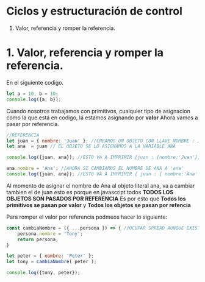 # Ciclos y estructuración de control

1. Valor, referencia y romper la referencia.

# 1. Valor, referencia y romper la referencia.
En el siguiente codigo. 
```js
let a = 10, b = 10;
console.log({a, b});
```
Cuando nosotros trabajamos con primitivos, cualquier tipo de asignacion como la que esta en codigo, la estamos asignando por **valor**
Ahora vamos a pasar por referencia.
```js
//REFERENCIA
let juan = { nombre: 'Juan' }; //CREAMOS UN OBJETO CON LLAVE NOMBRE : JUAN
let ana  = juan // EL OBJETO SE LO ASIGNAMOS A LA VARIABLE ANA

console.log({juan, ana}); //ESTO VA A IMPRIMIR {juan : {nombre:'Juan'}, ana : { nombre: 'Juan' }}

ana.nombre = 'Ana'; //AHORA SI CAMBIAMOS EL NOMBRE DE ANA A 'ana'
console.log({juan, ana}); //ESTO VA A IMPRIMIR { juan : { nombre:'Ana' }, ana : { nombre: 'Ana' } }
```
Al momento de asignar el nombre de Ana al objeto literal ana, va a cambiar tambien el de juan esto es porque en javascript todos **TODOS LOS OBJETOS SON PASADOS POR REFERENCIA** 
Es por esto que **Todos los primitivos se pasan por valor** y **Todos los objetos se pasan por refencia**

Para romper el valor por referencia podmeos hacer lo siguiente:
```js
const cambiaNombre = ({ ...persona }) => { //OCUPAR SPREAD AUNQUE EXISTEN MUCHOS OPERADORES QUE PUEDEN FUNCIONAR MEJOR
    persona.nombre = 'Tony';
    return persona;
}

let peter = { nombre: 'Peter' };
let tony = cambiaNombre( peter );

console.log({tony, peter});
```